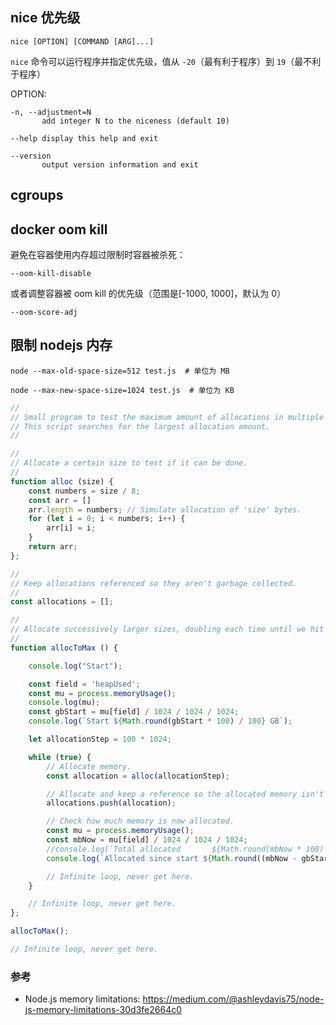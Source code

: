 ## nice 优先级

    nice [OPTION] [COMMAND [ARG]...]

`nice` 命令可以运行程序并指定优先级，值从 `-20`（最有利于程序）到 `19`（最不利于程序）

OPTION:

    -n, --adjustment=N
           add integer N to the niceness (default 10)

    --help display this help and exit

    --version
           output version information and exit

## cgroups

## docker oom kill

避免在容器使用内存超过限制时容器被杀死：

    --oom-kill-disable

或者调整容器被 oom kill 的优先级（范围是[-1000, 1000]，默认为 0）

    --oom-score-adj

## 限制 nodejs 内存

    node --max-old-space-size=512 test.js  # 单位为 MB

    node --max-new-space-size=1024 test.js  # 单位为 KB


``` javascript
//
// Small program to test the maximum amount of allocations in multiple blocks.
// This script searches for the largest allocation amount.
//

//
// Allocate a certain size to test if it can be done.
//
function alloc (size) {
    const numbers = size / 8;
    const arr = []
    arr.length = numbers; // Simulate allocation of 'size' bytes.
    for (let i = 0; i < numbers; i++) {
        arr[i] = i;
    }
    return arr;
};

//
// Keep allocations referenced so they aren't garbage collected.
//
const allocations = [];

//
// Allocate successively larger sizes, doubling each time until we hit the limit.
//
function allocToMax () {

    console.log("Start");

    const field = 'heapUsed';
    const mu = process.memoryUsage();
    console.log(mu);
    const gbStart = mu[field] / 1024 / 1024 / 1024;
    console.log(`Start ${Math.round(gbStart * 100) / 100} GB`);

    let allocationStep = 100 * 1024;

    while (true) {
        // Allocate memory.
        const allocation = alloc(allocationStep);

        // Allocate and keep a reference so the allocated memory isn't garbage collected.
        allocations.push(allocation);

        // Check how much memory is now allocated.
        const mu = process.memoryUsage();
        const mbNow = mu[field] / 1024 / 1024 / 1024;
        //console.log(`Total allocated       ${Math.round(mbNow * 100) / 100} GB`);
        console.log(`Allocated since start ${Math.round((mbNow - gbStart) * 100) / 100} GB`);

        // Infinite loop, never get here.
    }

    // Infinite loop, never get here.
};

allocToMax();

// Infinite loop, never get here.
```


### 参考

- Node.js memory limitations: https://medium.com/@ashleydavis75/node-js-memory-limitations-30d3fe2664c0

